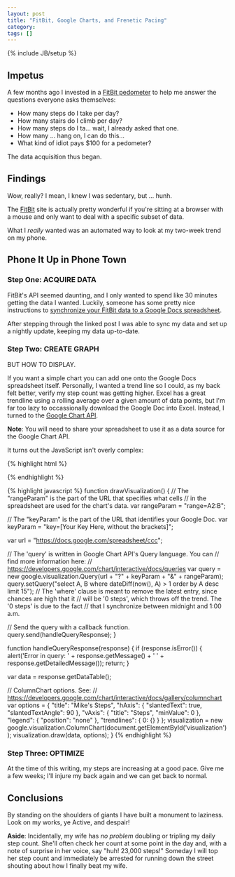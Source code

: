 ```yaml
---
layout: post
title: "FitBit, Google Charts, and Frenetic Pacing"
category: 
tags: []
---
```

{% include JB/setup %}

<script type="text/javascript" src="http://www.google.com/jsapi"></script>
<script type="text/javascript"> 
  google.load('visualization', '1', {packages: ['corechart']});
</script>

## Impetus

A few months ago I invested in a [FitBit pedometer](http://www.fitbit.com/one) to help me answer the questions everyone asks themselves:

* How many steps do I take per day?
* How many stairs do I climb per day?
* How many steps do I ta... wait, I already asked that one.
* How many ... hang on, I can do this...
* What kind of idiot pays $100 for a pedometer?

The data acquisition thus began.

## Findings

Wow, really? I mean, I knew I was sedentary, but ... hunh.

The [FitBit](http://www.fitbit.com/) site is actually pretty wonderful if you're sitting at a browser with a mouse and only want to deal with a specific subset of data.

What I *really* wanted was an automated way to look at my two-week trend on my phone.

## Phone It Up in Phone Town

### Step One: ACQUIRE DATA

FitBit's API seemed daunting, and I only wanted to spend like 30 minutes getting the data I wanted. Luckily, someone has some pretty nice instructions to [synchronize your FitBit data to a Google Docs spreadsheet](http://quantifiedself.com/2013/02/how-to-download-fitbit-data-using-google-spreadsheets/).

After stepping through the linked post I was able to sync my data and set up a nightly update, keeping my data up-to-date.

### Step Two: CREATE GRAPH

BUT HOW TO DISPLAY.

If you want a simple chart you can add one onto the Google Docs spreadsheet itself. Personally, I wanted a trend line so I could, as my back felt better, verify my step count was getting higher. Excel has a great trendline using a rolling average over a given amount of data points, but I'm far too lazy to occassionally download the Google Doc into Excel. Instead, I turned to the [Google Chart API](https://developers.google.com/chart/).

**Note**: You will need to share your spreadsheet to use it as a data source for the Google Chart API.

It turns out the JavaScript isn't overly complex:

{% highlight html %}
  <script type="text/javascript" src="http://www.google.com/jsapi"></script>
  <script type="text/javascript"> 
    google.load('visualization', '1', {packages: ['corechart']});
  </script>
<!-- ... -->
<body>
  <!-- ... -->

  <div id="visualization"></div>

  <!-- ... -->
</body>
<script type="text/javascript" src="fitbit_data.js"></script>
<script>drawVisualization();</script>
{% endhighlight %}

{% highlight javascript %}
function drawVisualization() {
  // The "rangeParam" is the part of the URL that specifies what cells
  // in the spreadsheet are used for the chart's data.
  var rangeParam = "range=A2:B";

  // The "keyParam" is the part of the URL that identifies your Google Doc.
  var keyParam = "key=[Your Key Here, without the brackets]";

  var url = "https://docs.google.com/spreadsheet/ccc";

  // The 'query' is written in Google Chart API's Query language. You can
  // find more information here:
  // https://developers.google.com/chart/interactive/docs/queries
  var query = new google.visualization.Query(url + "?" + keyParam + "&" + rangeParam);
  query.setQuery("select A, B where dateDiff(now(), A) > 1 order by A desc limit 15");
  // The 'where' clause is meant to remove the latest entry, since chances are high that it
  // will be '0 steps', which throws off the trend. The '0 steps' is due to the fact
  // that I synchronize between midnight and 1:00 a.m.

  // Send the query with a callback function.
  query.send(handleQueryResponse);
}

function handleQueryResponse(response) {
  if (response.isError()) {
    alert('Error in query: ' + response.getMessage() + ' ' + response.getDetailedMessage());
    return;
  }

  var data = response.getDataTable();

  // ColumnChart options. See:
  // https://developers.google.com/chart/interactive/docs/gallery/columnchart
  var options = {
    "title": "Mike's Steps",
    "hAxis": {
      "slantedText": true,
      "slantedTextAngle": 90
    },
    "vAxis": {
      "title": "Steps",
      "minValue": 0
    },
    "legend": {
      "position": "none"
    },
    "trendlines": {
      0: {}
    }
  };
  visualization = new google.visualization.ColumnChart(document.getElementById('visualization'));
  visualization.draw(data, options);
}
{% endhighlight %}

### Step Three: OPTIMIZE

<div id="visualization"></div>
<script type="text/javascript" src="/assets/js/fitbit_data.js"></script>
<script>drawVisualization();</script>

At the time of this writing, my steps are increasing at a good pace. Give me a few weeks; I'll injure my back again and we can get back to normal.

## Conclusions

By standing on the shoulders of giants I have built a monument to laziness. Look on my works, ye Active, and despair!

<p class="aside"><strong>Aside</strong>: Incidentally, my wife has <em>no problem</em> doubling or tripling my daily step count. She'll often check her count at some point in the day and, with a note of surprise in her voice, say "huh! 23,000 steps!" Someday I will top her step count and immediately be arrested for running down the street shouting about how I finally beat my wife.</p>